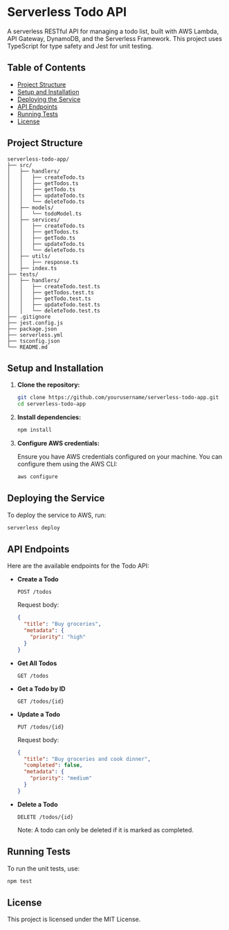 # Serverless Todo API

A serverless RESTful API for managing a todo list, built with AWS Lambda, API Gateway, DynamoDB, and the Serverless Framework. This project uses TypeScript for type safety and Jest for unit testing.

## Table of Contents

- [Project Structure](#project-structure)
- [Setup and Installation](#setup-and-installation)
- [Deploying the Service](#deploying-the-service)
- [API Endpoints](#api-endpoints)
- [Running Tests](#running-tests)
- [License](#license)

## Project Structure

```plaintext
serverless-todo-app/
├── src/
│   ├── handlers/
│   │   ├── createTodo.ts
│   │   ├── getTodos.ts
│   │   ├── getTodo.ts
│   │   ├── updateTodo.ts
│   │   └── deleteTodo.ts
│   ├── models/
│   │   └── todoModel.ts
│   ├── services/
│   │   ├── createTodo.ts
│   │   ├── getTodos.ts
│   │   ├── getTodo.ts
│   │   ├── updateTodo.ts
│   │   └── deleteTodo.ts
│   ├── utils/
│   │   ├── response.ts
│   ├── index.ts
├── tests/
│   ├── handlers/
│   │   ├── createTodo.test.ts
│   │   ├── getTodos.test.ts
│   │   ├── getTodo.test.ts
│   │   ├── updateTodo.test.ts
│   │   └── deleteTodo.test.ts
├── .gitignore
├── jest.config.js
├── package.json
├── serverless.yml
├── tsconfig.json
└── README.md
```

## Setup and Installation

1. **Clone the repository:**

   ```sh
   git clone https://github.com/yourusername/serverless-todo-app.git
   cd serverless-todo-app
   ```

2. **Install dependencies:**

   ```sh
   npm install
   ```

3. **Configure AWS credentials:**

   Ensure you have AWS credentials configured on your machine. You can configure them using the AWS CLI:

   ```sh
   aws configure
   ```

## Deploying the Service

To deploy the service to AWS, run:

```sh
serverless deploy
```

## API Endpoints

Here are the available endpoints for the Todo API:

- **Create a Todo**

  ```http
  POST /todos
  ```

  Request body:

  ```json
  {
    "title": "Buy groceries",
    "metadata": {
      "priority": "high"
    }
  }
  ```

- **Get All Todos**

  ```http
  GET /todos
  ```

- **Get a Todo by ID**

  ```http
  GET /todos/{id}
  ```

- **Update a Todo**

  ```http
  PUT /todos/{id}
  ```

  Request body:

  ```json
  {
    "title": "Buy groceries and cook dinner",
    "completed": false,
    "metadata": {
      "priority": "medium"
    }
  }
  ```

- **Delete a Todo**

  ```http
  DELETE /todos/{id}
  ```

  Note: A todo can only be deleted if it is marked as completed.

## Running Tests

To run the unit tests, use:

```sh
npm test
```

## License

This project is licensed under the MIT License.

